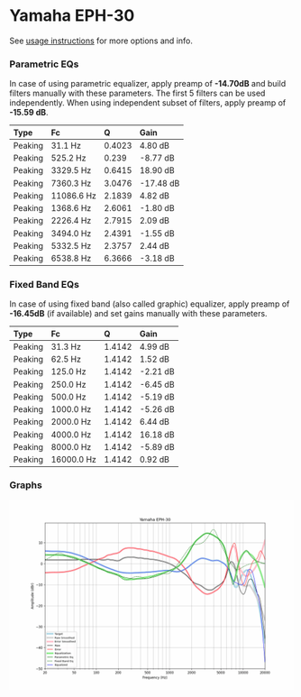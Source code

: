 # Yamaha EPH-30
See [usage instructions](https://github.com/jaakkopasanen/AutoEq#usage) for more options and info.

### Parametric EQs
In case of using parametric equalizer, apply preamp of **-14.70dB** and build filters manually
with these parameters. The first 5 filters can be used independently.
When using independent subset of filters, apply preamp of **-15.59 dB**.

| Type    | Fc         |      Q | Gain      |
|:--------|:-----------|:-------|:----------|
| Peaking | 31.1 Hz    | 0.4023 | 4.80 dB   |
| Peaking | 525.2 Hz   | 0.239  | -8.77 dB  |
| Peaking | 3329.5 Hz  | 0.6415 | 18.90 dB  |
| Peaking | 7360.3 Hz  | 3.0476 | -17.48 dB |
| Peaking | 11086.6 Hz | 2.1839 | 4.82 dB   |
| Peaking | 1368.6 Hz  | 2.6061 | -1.80 dB  |
| Peaking | 2226.4 Hz  | 2.7915 | 2.09 dB   |
| Peaking | 3494.0 Hz  | 2.4391 | -1.55 dB  |
| Peaking | 5332.5 Hz  | 2.3757 | 2.44 dB   |
| Peaking | 6538.8 Hz  | 6.3666 | -3.18 dB  |

### Fixed Band EQs
In case of using fixed band (also called graphic) equalizer, apply preamp of **-16.45dB**
(if available) and set gains manually with these parameters.

| Type    | Fc         |      Q | Gain     |
|:--------|:-----------|:-------|:---------|
| Peaking | 31.3 Hz    | 1.4142 | 4.99 dB  |
| Peaking | 62.5 Hz    | 1.4142 | 1.52 dB  |
| Peaking | 125.0 Hz   | 1.4142 | -2.21 dB |
| Peaking | 250.0 Hz   | 1.4142 | -6.45 dB |
| Peaking | 500.0 Hz   | 1.4142 | -5.19 dB |
| Peaking | 1000.0 Hz  | 1.4142 | -5.26 dB |
| Peaking | 2000.0 Hz  | 1.4142 | 6.44 dB  |
| Peaking | 4000.0 Hz  | 1.4142 | 16.18 dB |
| Peaking | 8000.0 Hz  | 1.4142 | -5.89 dB |
| Peaking | 16000.0 Hz | 1.4142 | 0.92 dB  |

### Graphs
![](./Yamaha%20EPH-30.png)